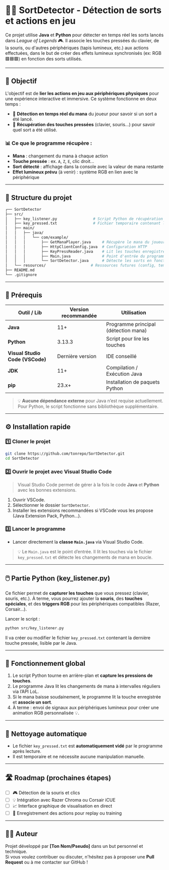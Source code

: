 # 🧙‍♂️ **SortDetector - Détection de sorts et actions en jeu**

Ce projet utilise **Java** et **Python** pour détecter en temps réel les sorts lancés dans *League of Legends* 🎮. Il associe les touches pressées du clavier, de la souris, ou d'autres périphériques (tapis lumineux, etc.) aux actions effectuées, dans le but de créer des effets lumineux synchronisés (ex: RGB 🟪🟦🟩) en fonction des sorts utilisés.

---

## 📌 Objectif

L'objectif est de **lier les actions en jeu aux périphériques physiques** pour une expérience interactive et immersive. Ce système fonctionne en deux temps :

- 🔹 **Détection en temps réel du mana** du joueur pour savoir si un sort a été lancé.
- 🔸 **Récupération des touches pressées** (clavier, souris...) pour savoir quel sort a été utilisé.

### 📊 Ce que le programme récupère :

- **Mana** : changement du mana à chaque action
- **Touche pressée** : ex. `A`, `Z`, `E`, clic droit...
- **Sort détecté** : affichage dans la console avec la valeur de mana restante
- **Effet lumineux prévu** (à venir) : système RGB en lien avec le périphérique

---

## 🧱 Structure du projet

```bash
┌── SortDetector
├── src/
│   ├── key_listener.py                # Script Python de récupération des touches
│   ├── key_pressed.txt                # Fichier temporaire contenant les touches pressées
│   ├── main/
│   │   ├── java/
│   │   │   └── com/example/
│   │   │       ├── GetManaPlayer.java     # Récupère le mana du joueur
│   │   │       ├── HttpClientConfig.java  # Configuration HTTP
│   │   │       ├── KeyPressReader.java    # Lit les touches enregistrées
│   │   │       ├── Main.java              # Point d'entrée du programme
│   │   │       └── SortDetector.java      # Détecte les sorts en fonction du mana et des touches
│   └── resources/                    # Ressources futures (config, templates...)
├── README.md
└── .gitignore
```

---

## 🧰 Prérequis

| Outil / Lib                      | Version recommandée     | Utilisation                          |
|----------------------------------|--------------------------|--------------------------------------|
| **Java**                         | 11+                      | Programme principal (détection mana) |
| **Python**                       | 3.13.3                   | Script pour lire les touches         |
| **Visual Studio Code (VSCode)** | Dernière version         | IDE conseillé                        |
| **JDK**                          | 11+                      | Compilation / Exécution Java         |
| **pip**                          | 23.x+                    | Installation de paquets Python       |

> 💡 **Aucune dépendance externe** pour Java n’est requise actuellement.  
> Pour Python, le script fonctionne sans bibliothèque supplémentaire.

---

## ⚙️ Installation rapide

### 1️⃣ Cloner le projet

```bash
git clone https://github.com/tonrepo/SortDetector.git
cd SortDetector
```

### 2️⃣ Ouvrir le projet avec Visual Studio Code

> Visual Studio Code permet de gérer à la fois le code **Java** et **Python** avec les bonnes extensions.

1. Ouvrir VSCode.
2. Sélectionner le dossier `SortDetector`.
3. Installer les extensions recommandées si VSCode vous les propose (Java Extension Pack, Python...).

### 3️⃣ Lancer le programme

- Lancer directement la **classe `Main.java`** via Visual Studio Code.

> 💡 Le `Main.java` est le point d’entrée. Il lit les touches via le fichier `key_pressed.txt` et détecte les changements de mana en boucle.

---

## 🖱️ Partie Python (key_listener.py)

Ce fichier permet de **capturer les touches** que vous pressez (clavier, souris, etc.). À terme, vous pourrez ajouter la **souris**, des **touches spéciales**, et des **triggers RGB** pour les périphériques compatibles (Razer, Corsair...).

Lancer le script :

```bash
python src/key_listener.py
```

Il va créer ou modifier le fichier `key_pressed.txt` contenant la dernière touche pressée, lisible par le Java.

---

## 🎯 Fonctionnement global

1. Le script Python tourne en arrière-plan et **capture les pressions de touches**.
2. Le programme Java lit les changements de mana à intervalles réguliers via l’API LoL.
3. Si le mana baisse soudainement, le programme lit la touche enregistrée et **associe un sort**.
4. À terme : envoi de signaux aux périphériques lumineux pour créer une animation RGB personnalisée 💡.

---

## 🧼 Nettoyage automatique

- Le fichier `key_pressed.txt` est **automatiquement vidé** par le programme après lecture.
- Il est temporaire et ne nécessite aucune manipulation manuelle.

---

## 🛣️ Roadmap (prochaines étapes)

- [ ] 🎮 Détection de la souris et clics
- [ ] 💡 Intégration avec Razer Chroma ou Corsair iCUE
- [ ] 📈 Interface graphique de visualisation en direct
- [ ] 🎥 Enregistrement des actions pour replay ou training

---

## 🧑‍💻 Auteur

Projet développé par **[Ton Nom/Pseudo]** dans un but personnel et technique.  
Si vous voulez contribuer ou discuter, n'hésitez pas à proposer une **Pull Request** ou à me contacter sur GitHub !
